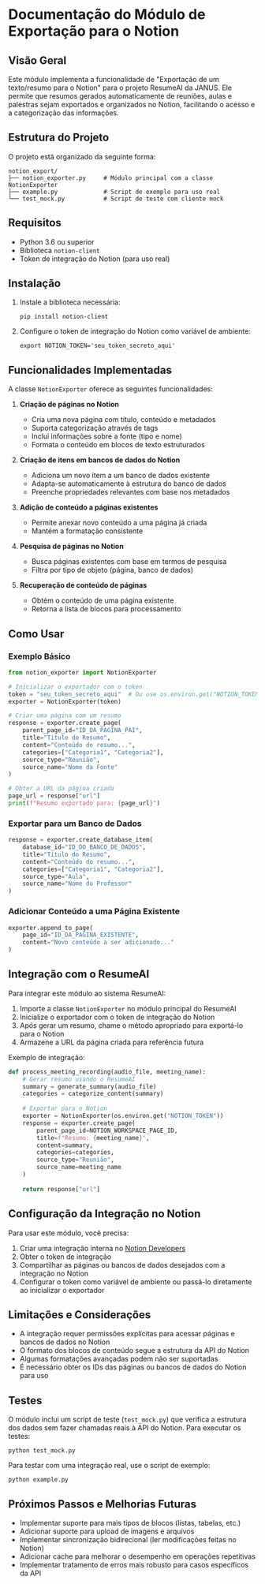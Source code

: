 # Documentação do Módulo de Exportação para o Notion

## Visão Geral

Este módulo implementa a funcionalidade de "Exportação de um texto/resumo para o Notion" para o projeto ResumeAI da JANUS. Ele permite que resumos gerados automaticamente de reuniões, aulas e palestras sejam exportados e organizados no Notion, facilitando o acesso e a categorização das informações.

## Estrutura do Projeto

O projeto está organizado da seguinte forma:

```
notion_export/
├── notion_exporter.py     # Módulo principal com a classe NotionExporter
├── example.py             # Script de exemplo para uso real
└── test_mock.py           # Script de teste com cliente mock
```

## Requisitos

- Python 3.6 ou superior
- Biblioteca `notion-client`
- Token de integração do Notion (para uso real)

## Instalação

1. Instale a biblioteca necessária:
   ```
   pip install notion-client
   ```

2. Configure o token de integração do Notion como variável de ambiente:
   ```
   export NOTION_TOKEN='seu_token_secreto_aqui'
   ```

## Funcionalidades Implementadas

A classe `NotionExporter` oferece as seguintes funcionalidades:

1. **Criação de páginas no Notion**
   - Cria uma nova página com título, conteúdo e metadados
   - Suporta categorização através de tags
   - Inclui informações sobre a fonte (tipo e nome)
   - Formata o conteúdo em blocos de texto estruturados

2. **Criação de itens em bancos de dados do Notion**
   - Adiciona um novo item a um banco de dados existente
   - Adapta-se automaticamente à estrutura do banco de dados
   - Preenche propriedades relevantes com base nos metadados

3. **Adição de conteúdo a páginas existentes**
   - Permite anexar novo conteúdo a uma página já criada
   - Mantém a formatação consistente

4. **Pesquisa de páginas no Notion**
   - Busca páginas existentes com base em termos de pesquisa
   - Filtra por tipo de objeto (página, banco de dados)

5. **Recuperação de conteúdo de páginas**
   - Obtém o conteúdo de uma página existente
   - Retorna a lista de blocos para processamento

## Como Usar

### Exemplo Básico

```python
from notion_exporter import NotionExporter

# Inicializar o exportador com o token
token = "seu_token_secreto_aqui"  # Ou use os.environ.get("NOTION_TOKEN")
exporter = NotionExporter(token)

# Criar uma página com um resumo
response = exporter.create_page(
    parent_page_id="ID_DA_PAGINA_PAI",
    title="Título do Resumo",
    content="Conteúdo do resumo...",
    categories=["Categoria1", "Categoria2"],
    source_type="Reunião",
    source_name="Nome da Fonte"
)

# Obter a URL da página criada
page_url = response["url"]
print(f"Resumo exportado para: {page_url}")
```

### Exportar para um Banco de Dados

```python
response = exporter.create_database_item(
    database_id="ID_DO_BANCO_DE_DADOS",
    title="Título do Resumo",
    content="Conteúdo do resumo...",
    categories=["Categoria1", "Categoria2"],
    source_type="Aula",
    source_name="Nome do Professor"
)
```

### Adicionar Conteúdo a uma Página Existente

```python
exporter.append_to_page(
    page_id="ID_DA_PAGINA_EXISTENTE",
    content="Novo conteúdo a ser adicionado..."
)
```

## Integração com o ResumeAI

Para integrar este módulo ao sistema ResumeAI:

1. Importe a classe `NotionExporter` no módulo principal do ResumeAI
2. Inicialize o exportador com o token de integração do Notion
3. Após gerar um resumo, chame o método apropriado para exportá-lo para o Notion
4. Armazene a URL da página criada para referência futura

Exemplo de integração:

```python
def process_meeting_recording(audio_file, meeting_name):
    # Gerar resumo usando o ResumeAI
    summary = generate_summary(audio_file)
    categories = categorize_content(summary)
    
    # Exportar para o Notion
    exporter = NotionExporter(os.environ.get("NOTION_TOKEN"))
    response = exporter.create_page(
        parent_page_id=NOTION_WORKSPACE_PAGE_ID,
        title=f"Resumo: {meeting_name}",
        content=summary,
        categories=categories,
        source_type="Reunião",
        source_name=meeting_name
    )
    
    return response["url"]
```

## Configuração da Integração no Notion

Para usar este módulo, você precisa:

1. Criar uma integração interna no [Notion Developers](https://www.notion.so/my-integrations)
2. Obter o token de integração
3. Compartilhar as páginas ou bancos de dados desejados com a integração no Notion
4. Configurar o token como variável de ambiente ou passá-lo diretamente ao inicializar o exportador

## Limitações e Considerações

- A integração requer permissões explícitas para acessar páginas e bancos de dados no Notion
- O formato dos blocos de conteúdo segue a estrutura da API do Notion
- Algumas formatações avançadas podem não ser suportadas
- É necessário obter os IDs das páginas ou bancos de dados do Notion para uso

## Testes

O módulo inclui um script de teste (`test_mock.py`) que verifica a estrutura dos dados sem fazer chamadas reais à API do Notion. Para executar os testes:

```
python test_mock.py
```

Para testar com uma integração real, use o script de exemplo:

```
python example.py
```

## Próximos Passos e Melhorias Futuras

- Implementar suporte para mais tipos de blocos (listas, tabelas, etc.)
- Adicionar suporte para upload de imagens e arquivos
- Implementar sincronização bidirecional (ler modificações feitas no Notion)
- Adicionar cache para melhorar o desempenho em operações repetitivas
- Implementar tratamento de erros mais robusto para casos específicos da API
